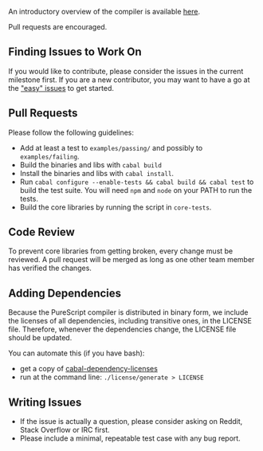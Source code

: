 An introductory overview of the compiler is available [here](https://www.youtube.com/watch?v=Y3P1dxqwFiE).

Pull requests are encouraged.

## Finding Issues to Work On

If you would like to contribute, please consider the issues in the current milestone first. If you are a new contributor, you may want to have a go at the ["easy" issues](https://github.com/purescript/purescript/labels/easy) to get started.

## Pull Requests

Please follow the following guidelines:

- Add at least a test to `examples/passing/` and possibly to `examples/failing`.
- Build the binaries and libs with `cabal build`
- Install the binaries and libs with `cabal install`.
- Run `cabal configure --enable-tests && cabal build && cabal test` to build the test suite. You will need `npm` and `node` on your PATH to run the tests.
- Build the core libraries by running the script in `core-tests`.

## Code Review

To prevent core libraries from getting broken, every change must be reviewed. A pull request will be merged as long as one other team member has verified the changes.

## Adding Dependencies

Because the PureScript compiler is distributed in binary form, we include
the licenses of all dependencies, including transitive ones, in the LICENSE
file. Therefore, whenever the dependencies change, the LICENSE file should be
updated.

You can automate this (if you have bash):

- get a copy of [cabal-dependency-licenses][]
- run at the command line: `./license/generate > LICENSE`

[cabal-dependency-licenses]: https://github.com/jaspervdj/cabal-dependency-licenses

## Writing Issues

- If the issue is actually a question, please consider asking on Reddit, Stack Overflow or IRC first.
- Please include a minimal, repeatable test case with any bug report.
